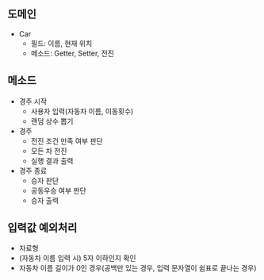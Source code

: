 ## 도메인
- Car
  - 필드: 이름, 현재 위치
  - 메소드: Getter, Setter, 전진
## 메소드
- 경주 시작
  - 사용자 입력(자동차 이름, 이동횟수)
  - 랜덤 상수 뽑기
- 경주
  - 전진 조건 만족 여부 판단
  - 모든 차 전진
  - 실행 결과 출력
- 경주 종료
  - 승자 판단
  - 공동우승 여부 판단
  - 승자 출력
## 입력값 예외처리
- 자료형
- (자동차 이름 입력 시) 5자 이하인지 확인
- 자동차 이름 길이가 0인 경우(공백만 있는 경우, 입력 문자열이 쉼표로 끝나는 경우)